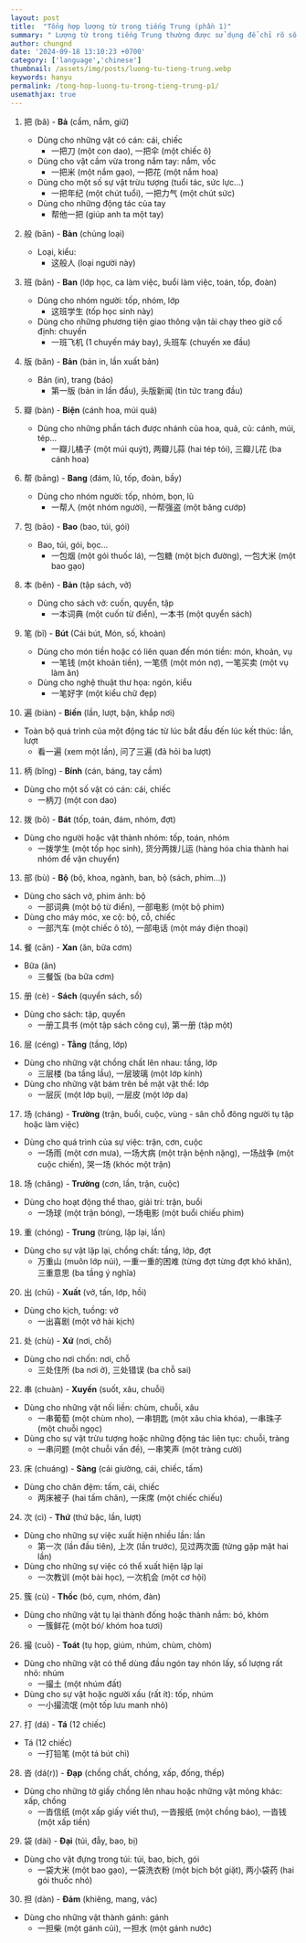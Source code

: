 ```yaml
---
layout: post
title:  "Tổng hợp lượng từ trong tiếng Trung (phần 1)"
summary: " Lượng từ trong tiếng Trung thường được sử dụng để chỉ rõ số lượng hoặc mức độ của một đối tượng nào đó trong câu"
author: chungnd
date: '2024-09-18 13:10:23 +0700'
category: ['language','chinese']
thumbnail: /assets/img/posts/luong-tu-tieng-trung.webp
keywords: hanyu
permalink: /tong-hop-luong-tu-trong-tieng-trung-p1/
usemathjax: true
---
```


1. 把 (bǎ) - **Bả** (cầm, nắm, giữ)
    * Dùng cho những vật có cán: cái, chiếc
        - 一把刀 (một con dao), 一把伞 (một chiếc ô)
    * Dùng cho vật cầm vừa trong nắm tay: nắm, vốc
        - 一把米 (một nắm gạo), 一把花 (một nắm hoa)
    * Dùng cho một số sự vật trừu tượng (tuổi tác, sức lực...)
        - 一把年纪 (một chút tuổi), 一把力气 (một chút sức)
    * Dùng cho những động tác của tay
        - 帮他一把 (giúp anh ta một tay)

2. 般 (bān) - **Bàn** (chủng loại)
    * Loại, kiểu:
        - 这般人 (loại người này)

3. 班 (bān) - **Ban** (lớp học, ca làm việc, buổi làm việc, toán, tốp, đoàn)
    * Dùng cho nhóm người: tốp, nhóm, lớp
        - 这班学生 (tốp học sinh này)
    * Dùng cho những phương tiện giao thông vận tải chạy theo giờ cố định: chuyến
        - 一班飞机 (1 chuyến máy bay), 头班车 (chuyến xe đầu)

4. 版 (bǎn) - **Bản** (bản in, lần xuất bản)
    * Bản (in), trang (báo)
        - 第一版 (bản in lần đầu), 头版新闻 (tin tức trang đầu)

5. 瓣 (bàn) - **Biện** (cánh hoa, múi quả)
    * Dùng cho những phần tách được nhánh của hoa, quả, củ: cánh, múi, tép...
        - 一瓣儿橘子 (một múi quýt), 两瓣儿蒜 (hai tép tỏi), 三瓣儿花 (ba cánh hoa)

6. 帮 (bāng) - **Bang** (đám, lũ, tốp, đoàn, bầy)
    * Dùng cho nhóm người: tốp, nhóm, bọn, lũ
        - 一帮人 (một nhóm người), 一帮强盗 (một băng cướp)

7. 包 (bāo) - **Bao** (bao, túi, gói)
    * Bao, túi, gói, bọc...
        - 一包烟 (một gói thuốc lá), 一包糖 (một bịch đường), 一包大米 (một bao gạo)

8. 本 (běn) - **Bản** (tập sách, vở)
    * Dùng cho sách vở: cuốn, quyển, tập
        - 一本词典 (một cuốn từ điển), 一本书 (một quyển sách)

9. 笔 (bǐ) - **Bút** (Cái bút, Món, số, khoản)
    * Dùng cho món tiền hoặc có liên quan đến món tiền: món, khoản, vụ
        - 一笔钱 (một khoản tiền), 一笔债 (một món nợ), 一笔买卖 (một vụ làm ăn)
    * Dùng cho nghệ thuật thư họa: ngón, kiểu
        - 一笔好字 (một kiểu chữ đẹp)

10. 遍 (biàn) - **Biến** (lần, lượt, bận, khắp nơi)
* Toàn bộ quá trình của một động tác từ lúc bắt đầu đến lúc kết thúc: lần, lượt
    - 看一遍 (xem một lần), 问了三遍 (đã hỏi ba lượt)

11. 柄 (bǐng) - **Bính** (cán, báng, tay cầm)
* Dùng cho một số vật có cán: cái, chiếc
    - 一柄刀 (một con dao)

12. 拨 (bō) - **Bát** (tốp, toán, đám, nhóm, đợt)
* Dùng cho người hoặc vật thành nhóm: tốp, toán, nhóm
    - 一拨学生 (một tốp học sinh), 货分两拨儿运 (hàng hóa chia thành hai nhóm để vận chuyển)

13. 部 (bù) - **Bộ** (bộ, khoa, ngành, ban, bộ (sách, phim...))
* Dùng cho sách vở, phim ảnh: bộ
    - 一部词典 (một bộ từ điển), 一部电影 (một bộ phim)
* Dùng cho máy móc, xe cộ: bộ, cỗ, chiếc
    - 一部汽车 (một chiếc ô tô), 一部电话 (một máy điện thoại)

14. 餐 (cān) - **Xan** (ăn, bữa cơm)
* Bữa (ăn)
    - 三餐饭 (ba bữa cơm)

15. 册 (cè) - **Sách** (quyển sách, sổ)
* Dùng cho sách: tập, quyển
    - 一册工具书 (một tập sách công cụ), 第一册 (tập một)

16. 层 (céng) - **Tằng** (tầng, lớp)
* Dùng cho những vật chồng chất lên nhau: tầng, lớp
    - 三层楼 (ba tầng lầu), 一层玻璃 (một lớp kính)
* Dùng cho những vật bám trên bề mặt vật thể: lớp
    - 一层灰 (một lớp bụi), 一层皮 (một lớp da)

17. 场 (cháng) - **Trường** (trận, buổi, cuộc, vùng - sân chỗ đông người tụ tập hoặc làm việc)
* Dùng cho quá trình của sự việc: trận, cơn, cuộc
    - 一场雨 (một cơn mưa), 一场大病 (một trận bệnh nặng), 一场战争 (một cuộc chiến), 哭一场 (khóc một trận)

18. 场 (chǎng) - **Trường** (cơn, lần, trận, cuộc)
* Dùng cho hoạt động thể thao, giải trí: trận, buổi
    - 一场球 (một trận bóng), 一场电影 (một buổi chiếu phim)

19. 重 (chóng) - **Trung** (trùng, lặp lại, lần)
* Dùng cho sự vật lặp lại, chồng chất: tầng, lớp, đợt
    - 万重山 (muôn lớp núi), 一重一重的困难 (từng đợt từng đợt khó khăn), 三重意思 (ba tầng ý nghĩa)

20. 出 (chū) - **Xuất** (vở, tấn, lớp, hồi)
* Dùng cho kịch, tuồng: vở
    - 一出喜剧 (một vở hài kịch)

21. 处 (chù) - **Xứ** (nơi, chỗ)
* Dùng cho nơi chốn: nơi, chỗ
    - 三处住所 (ba nơi ở), 三处错误 (ba chỗ sai)

22. 串 (chuàn) - **Xuyến** (suốt, xâu, chuỗi)
* Dùng cho những vật nối liền: chùm, chuỗi, xâu
    - 一串葡萄 (một chùm nho), 一串钥匙 (một xâu chìa khóa), 一串珠子 (một chuỗi ngọc)
* Dùng cho sự vật trừu tượng hoặc những động tác liên tục: chuỗi, tràng
    - 一串问题 (một chuỗi vấn đề), 一串笑声 (một tràng cười)

23. 床 (chuáng) - **Sàng** (cái giường, cái, chiếc, tấm)
* Dùng cho chăn đệm: tấm, cái, chiếc
    - 两床被子 (hai tấm chăn), 一床席 (một chiếc chiếu)

24. 次 (cì) - **Thứ** (thứ bậc, lần, lượt)
* Dùng cho những sự việc xuất hiện nhiều lần: lần
    - 第一次 (lần đầu tiên), 上次 (lần trước), 见过两次面 (từng gặp mặt hai lần)
* Dùng cho những sự việc có thể xuất hiện lặp lại
    - 一次教训 (một bài học), 一次机会 (một cơ hội)

25. 簇 (cù) - **Thốc** (bó, cụm, nhóm, đàn)
* Dùng cho những vật tụ lại thành đống hoặc thành nắm: bó, khóm
    - 一簇鲜花 (một bó/ khóm hoa tươi)

26. 撮 (cuō) - **Toát** (tụ họp, giúm, nhúm, chùm, chòm)
* Dùng cho những vật có thể dùng đầu ngón tay nhón lấy, số lượng rất nhỏ: nhúm
    - 一撮土 (một nhúm đất)
* Dùng cho sự vật hoặc người xấu (rất ít): tốp, nhúm
    - 一小撮流氓 (một tốp lưu manh nhỏ)

27. 打 (dá) - **Tá** (12 chiếc)
* Tá (12 chiếc)
    - 一打铅笔 (một tá bút chì)

28. 沓 (dá(r)) - **Đạp** (chồng chất, chồng, xấp, đống, thếp)
* Dùng cho những tờ giấy chồng lên nhau hoặc những vật mỏng khác: xấp, chồng
    - 一沓信纸 (một xấp giấy viết thư), 一沓报纸 (một chồng báo), 一沓钱 (một xấp tiền)

29. 袋 (dài) - **Đại** (túi, đẫy, bao, bị)
* Dùng cho vật đựng trong túi: túi, bao, bịch, gói
    - 一袋大米 (một bao gạo), 一袋洗衣粉 (một bịch bột giặt), 两小袋药 (hai gói thuốc nhỏ)

30. 担 (dàn) - **Đảm** (khiêng, mang, vác)
* Dùng cho những vật thành gánh: gánh
    - 一担柴 (một gánh củi), 一担水 (một gánh nước)
